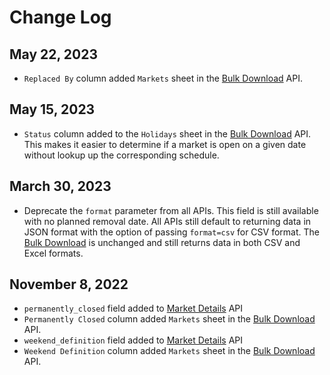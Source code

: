 # Change Log

## May 22, 2023

- `Replaced By` column added `Markets` sheet in the [Bulk Download](/enterprise/download) API.

## May 15, 2023

- `Status` column added to the `Holidays` sheet in the [Bulk Download](/enterprise/download) API. This makes it easier to determine if a market is open on a given date without lookup up the corresponding schedule.

## March 30, 2023

- Deprecate the `format` parameter from all APIs. This field is still available with no planned removal date. All APIs still default to returning data in JSON format with the option of passing `format=csv` for CSV format. The [Bulk Download](/enterprise/download) is unchanged and still returns data in both CSV and Excel formats.

## November 8, 2022

- `permanently_closed` field added to [Market Details](/endpoints/market-details) API
- `Permanently Closed` column added `Markets` sheet in the [Bulk Download](/enterprise/download) API.
- `weekend_definition` field added to [Market Details](/endpoints/market-details) API
- `Weekend Definition` column added `Markets` sheet in the [Bulk Download](/enterprise/download) API.
